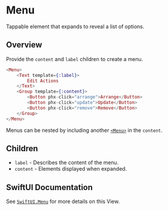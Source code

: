 # Menu
<!-- tooltip support -->
<div id="Menu/1" class="detail">

<h1 style="display: none;">

&lt;Menu&gt;

</h1>

<section class="docstring">
  <p>Tappable element that expands to reveal a list of options.</p>
</section>

</div>
<!-- end tooltip support -->

## Overview
Provide the `content` and `label` children to create a menu.

```heex
<Menu>
    <Text template={:label}>
        Edit Actions
    </Text>
    <Group template={:content}>
        <Button phx-click="arrange">Arrange</Button>
        <Button phx-click="update">Update</Button>
        <Button phx-click="remove">Remove</Button>
    </Group>
</Menu>
```
Menus can be nested by including another [`<Menu>`](menu.html#Menu/1) in the `content`.
## Children
* `label` - Describes the content of the menu.
* `content` - Elements displayed when expanded.
## SwiftUI Documentation
See [`SwiftUI.Menu`](https://developer.apple.com/documentation/swiftui/Menu) for more details on this View.



